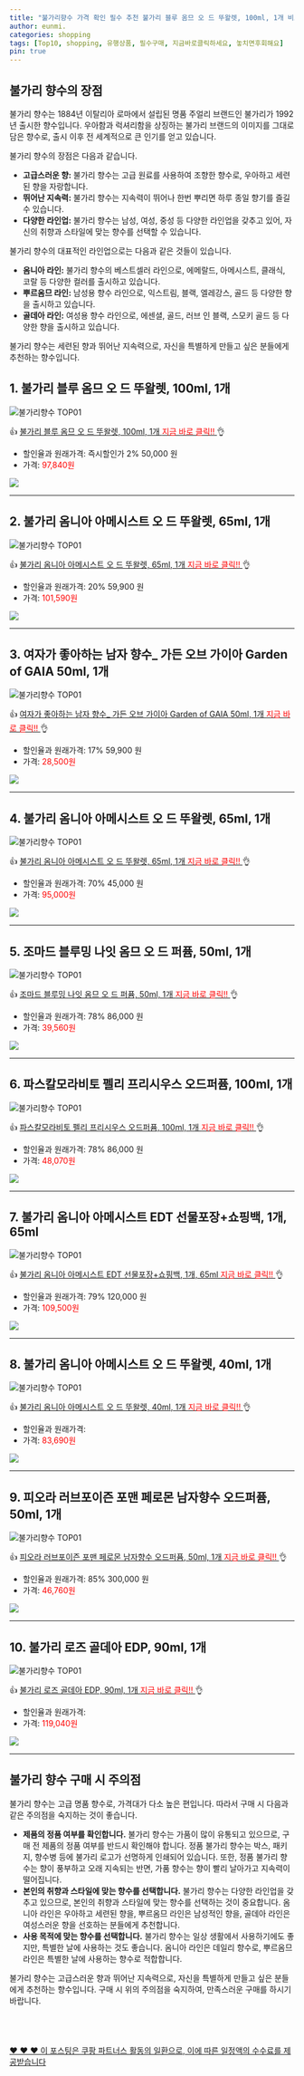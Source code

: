 ```yaml
---
title: "불가리향수 가격 확인 필수 추천 불가리 블루 옴므 오 드 뚜왈렛, 100ml, 1개 비교 장점 구매가이드"
author: eunmi.
categories: shopping
tags: [Top10, shopping, 유행상품, 필수구매, 지금바로클릭하세요, 놓치면후회해요]
pin: true
---
```

## 불가리 향수의 장점

불가리 향수는 1884년 이탈리아 로마에서 설립된 명품 주얼리 브랜드인 불가리가 1992년 출시한 향수입니다. 우아함과 럭셔리함을 상징하는 불가리 브랜드의 이미지를 그대로 담은 향수로, 출시 이후 전 세계적으로 큰 인기를 얻고 있습니다.

불가리 향수의 장점은 다음과 같습니다.

* **고급스러운 향:** 불가리 향수는 고급 원료를 사용하여 조향한 향수로, 우아하고 세련된 향을 자랑합니다.
* **뛰어난 지속력:** 불가리 향수는 지속력이 뛰어나 한번 뿌리면 하루 종일 향기를 즐길 수 있습니다.
* **다양한 라인업:** 불가리 향수는 남성, 여성, 중성 등 다양한 라인업을 갖추고 있어, 자신의 취향과 스타일에 맞는 향수를 선택할 수 있습니다.

불가리 향수의 대표적인 라인업으로는 다음과 같은 것들이 있습니다.

* **옴니아 라인:** 불가리 향수의 베스트셀러 라인으로, 에메랄드, 아메시스트, 클래식, 코랄 등 다양한 컬러를 출시하고 있습니다.
* **뿌르옴므 라인:** 남성용 향수 라인으로, 익스트림, 블랙, 엘레강스, 골드 등 다양한 향을 출시하고 있습니다.
* **골데아 라인:** 여성용 향수 라인으로, 에센셜, 골드, 러브 인 블랙, 스모키 골드 등 다양한 향을 출시하고 있습니다.

불가리 향수는 세련된 향과 뛰어난 지속력으로, 자신을 특별하게 만들고 싶은 분들에게 추천하는 향수입니다.

   

## 1. 불가리 블루 옴므 오 드 뚜왈렛, 100ml, 1개

![불가리향수 TOP01](https://thumbnail6.coupangcdn.com/thumbnails/remote/230x230ex/image/vendor_inventory/8f83/824542a84e544e60b3293dbb545494a46b4cf174031005cb712308dc2de7.png)


👍 [불가리 블루 옴므 오 드 뚜왈렛, 100ml, 1개 <font color=red> 지금 바로 클릭!! </font> ](https://link.coupang.com/re/AFFSDP?lptag=AF3617701&subid=GithubCoopas&pageKey=88290133&traceid=V0-153&itemId=277113173&vendorItemId=87306290274) 👌 


- 할인율과 원래가격: 즉시할인가 2%  50,000   원
- 가격: <span style='color:red'>97,840원</span>

[![](/discount_price.png)](https://link.coupang.com/re/AFFSDP?lptag=AF3617701&subid=GithubCoopas&pageKey=88290133&traceid=V0-153&itemId=277113173&vendorItemId=87306290274)

---


   

## 2. 불가리 옴니아 아메시스트 오 드 뚜왈렛, 65ml, 1개

![불가리향수 TOP01](https://thumbnail7.coupangcdn.com/thumbnails/remote/230x230ex/image/vendor_inventory/3c4e/993b342e72de7ef3a34cedde61c7f3878f4f8e9a3ce7b153b1a2af9c6967.jpg)


👍 [불가리 옴니아 아메시스트 오 드 뚜왈렛, 65ml, 1개 <font color=red> 지금 바로 클릭!! </font> ](https://link.coupang.com/re/AFFSDP?lptag=AF3617701&subid=GithubCoopas&pageKey=1487906912&traceid=V0-153&itemId=2554116771&vendorItemId=86044544126) 👌 


- 할인율과 원래가격: 20%  59,900   원
- 가격: <span style='color:red'>101,590원</span>

[![](/discount_price.png)](https://link.coupang.com/re/AFFSDP?lptag=AF3617701&subid=GithubCoopas&pageKey=1487906912&traceid=V0-153&itemId=2554116771&vendorItemId=86044544126)

---


   

## 3. 여자가 좋아하는 남자 향수_ 가든 오브 가이아 Garden of GAIA 50ml, 1개

![불가리향수 TOP01](https://thumbnail10.coupangcdn.com/thumbnails/remote/230x230ex/image/vendor_inventory/ef65/5970ed445417442a10281bbc2ae36cc74daa75701a5a879852e855a04015.jpg)


👍 [여자가 좋아하는 남자 향수_ 가든 오브 가이아 Garden of GAIA 50ml, 1개 <font color=red> 지금 바로 클릭!! </font> ](https://link.coupang.com/re/AFFSDP?lptag=AF3617701&subid=GithubCoopas&pageKey=6460519502&traceid=V0-153&itemId=14058721528&vendorItemId=81593881091) 👌 


- 할인율과 원래가격: 17%  59,900   원
- 가격: <span style='color:red'>28,500원</span>

[![](/discount_price.png)](https://link.coupang.com/re/AFFSDP?lptag=AF3617701&subid=GithubCoopas&pageKey=6460519502&traceid=V0-153&itemId=14058721528&vendorItemId=81593881091)

---


   

## 4. 불가리 옴니아 아메시스트 오 드 뚜왈렛, 65ml, 1개

![불가리향수 TOP01](https://thumbnail6.coupangcdn.com/thumbnails/remote/230x230ex/image/vendor_inventory/2ca6/7f63be5da2ab63521ca6cf0d13c11c57f84fc1b72df072c958738881e88a.jpg)


👍 [불가리 옴니아 아메시스트 오 드 뚜왈렛, 65ml, 1개 <font color=red> 지금 바로 클릭!! </font> ](https://link.coupang.com/re/AFFSDP?lptag=AF3617701&subid=GithubCoopas&pageKey=6740281973&traceid=V0-153&itemId=15733151682&vendorItemId=82947106741) 👌 


- 할인율과 원래가격: 70%  45,000   원
- 가격: <span style='color:red'>95,000원</span>

[![](/discount_price.png)](https://link.coupang.com/re/AFFSDP?lptag=AF3617701&subid=GithubCoopas&pageKey=6740281973&traceid=V0-153&itemId=15733151682&vendorItemId=82947106741)

---


   

## 5. 조마드 블루밍 나잇 옴므 오 드 퍼퓸, 50ml, 1개

![불가리향수 TOP01](https://thumbnail9.coupangcdn.com/thumbnails/remote/230x230ex/image/vendor_inventory/468b/d754e8ad3f1e598f9a39197d7f0da9bb66b9c9d0c34871adc41b7be3dbcb.jpg)


👍 [조마드 블루밍 나잇 옴므 오 드 퍼퓸, 50ml, 1개 <font color=red> 지금 바로 클릭!! </font> ](https://link.coupang.com/re/AFFSDP?lptag=AF3617701&subid=GithubCoopas&pageKey=6069716359&traceid=V0-153&itemId=11200323609&vendorItemId=86385338916) 👌 


- 할인율과 원래가격: 78%  86,000   원
- 가격: <span style='color:red'>39,560원</span>

[![](/discount_price.png)](https://link.coupang.com/re/AFFSDP?lptag=AF3617701&subid=GithubCoopas&pageKey=6069716359&traceid=V0-153&itemId=11200323609&vendorItemId=86385338916)

---


   

## 6. 파스칼모라비토 펠리 프리시우스 오드퍼퓸, 100ml, 1개

![불가리향수 TOP01](https://thumbnail9.coupangcdn.com/thumbnails/remote/230x230ex/image/retail/images/2101010399654146-2f34f0b8-1eef-4648-810e-5c594671ec70.png)


👍 [파스칼모라비토 펠리 프리시우스 오드퍼퓸, 100ml, 1개 <font color=red> 지금 바로 클릭!! </font> ](https://link.coupang.com/re/AFFSDP?lptag=AF3617701&subid=GithubCoopas&pageKey=6572036604&traceid=V0-153&itemId=14756179380&vendorItemId=77170602712) 👌 


- 할인율과 원래가격: 78%  86,000   원
- 가격: <span style='color:red'>48,070원</span>

[![](/discount_price.png)](https://link.coupang.com/re/AFFSDP?lptag=AF3617701&subid=GithubCoopas&pageKey=6572036604&traceid=V0-153&itemId=14756179380&vendorItemId=77170602712)

---


   

## 7. 불가리 옴니아 아메시스트 EDT 선물포장+쇼핑백, 1개, 65ml

![불가리향수 TOP01](https://thumbnail6.coupangcdn.com/thumbnails/remote/230x230ex/image/vendor_inventory/aa11/74a00b9fa2a70743c4e3933be50379a23e1c6463c16672416658abeeaf6e.jpg)


👍 [불가리 옴니아 아메시스트 EDT 선물포장+쇼핑백, 1개, 65ml <font color=red> 지금 바로 클릭!! </font> ](https://link.coupang.com/re/AFFSDP?lptag=AF3617701&subid=GithubCoopas&pageKey=151056378&traceid=V0-153&itemId=436109401&vendorItemId=87147895163) 👌 


- 할인율과 원래가격: 79%  120,000   원
- 가격: <span style='color:red'>109,500원</span>

[![](/discount_price.png)](https://link.coupang.com/re/AFFSDP?lptag=AF3617701&subid=GithubCoopas&pageKey=151056378&traceid=V0-153&itemId=436109401&vendorItemId=87147895163)

---


   

## 8. 불가리 옴니아 아메시스트 오 드 뚜왈렛, 40ml, 1개

![불가리향수 TOP01](https://thumbnail10.coupangcdn.com/thumbnails/remote/230x230ex/image/vendor_inventory/2883/5eecc8b1ba1437b677e40f8ba3c0dea1895367896c35f2fa8a5313eb1504.jpg)


👍 [불가리 옴니아 아메시스트 오 드 뚜왈렛, 40ml, 1개 <font color=red> 지금 바로 클릭!! </font> ](https://link.coupang.com/re/AFFSDP?lptag=AF3617701&subid=GithubCoopas&pageKey=1487906912&traceid=V0-153&itemId=2554544618&vendorItemId=5370343526) 👌 


- 할인율과 원래가격: 
- 가격: <span style='color:red'>83,690원</span>

[![](/discount_price.png)](https://link.coupang.com/re/AFFSDP?lptag=AF3617701&subid=GithubCoopas&pageKey=1487906912&traceid=V0-153&itemId=2554544618&vendorItemId=5370343526)

---


   

## 9. 피오라 러브포이즌 포맨 페로몬 남자향수 오드퍼퓸, 50ml, 1개

![불가리향수 TOP01](https://thumbnail6.coupangcdn.com/thumbnails/remote/230x230ex/image/retail/images/1859333622629302-37bec88c-b8f6-406d-89ae-8b5991237097.jpg)


👍 [피오라 러브포이즌 포맨 페로몬 남자향수 오드퍼퓸, 50ml, 1개 <font color=red> 지금 바로 클릭!! </font> ](https://link.coupang.com/re/AFFSDP?lptag=AF3617701&subid=GithubCoopas&pageKey=327033262&traceid=V0-153&itemId=1046526437&vendorItemId=70286258160) 👌 


- 할인율과 원래가격: 85%  300,000   원
- 가격: <span style='color:red'>46,760원</span>

[![](/discount_price.png)](https://link.coupang.com/re/AFFSDP?lptag=AF3617701&subid=GithubCoopas&pageKey=327033262&traceid=V0-153&itemId=1046526437&vendorItemId=70286258160)

---


   

## 10. 불가리 로즈 골데아 EDP, 90ml, 1개

![불가리향수 TOP01](https://thumbnail6.coupangcdn.com/thumbnails/remote/230x230ex/image/vendor_inventory/8341/c6cb0f96693a783d42d6ea5fbff2a23125f076a97ebb78ae163aa92862b1.jpg)


👍 [불가리 로즈 골데아 EDP, 90ml, 1개 <font color=red> 지금 바로 클릭!! </font> ](https://link.coupang.com/re/AFFSDP?lptag=AF3617701&subid=GithubCoopas&pageKey=5343060434&traceid=V0-153&itemId=7837304572&vendorItemId=80732671816) 👌 


- 할인율과 원래가격: 
- 가격: <span style='color:red'>119,040원</span>

[![](/discount_price.png)](https://link.coupang.com/re/AFFSDP?lptag=AF3617701&subid=GithubCoopas&pageKey=5343060434&traceid=V0-153&itemId=7837304572&vendorItemId=80732671816)

---
## 불가리 향수 구매 시 주의점

불가리 향수는 고급 명품 향수로, 가격대가 다소 높은 편입니다. 따라서 구매 시 다음과 같은 주의점을 숙지하는 것이 좋습니다.

* **제품의 정품 여부를 확인합니다.** 불가리 향수는 가품이 많이 유통되고 있으므로, 구매 전 제품의 정품 여부를 반드시 확인해야 합니다. 정품 불가리 향수는 박스, 패키지, 향수병 등에 불가리 로고가 선명하게 인쇄되어 있습니다. 또한, 정품 불가리 향수는 향이 풍부하고 오래 지속되는 반면, 가품 향수는 향이 빨리 날아가고 지속력이 떨어집니다.
* **본인의 취향과 스타일에 맞는 향수를 선택합니다.** 불가리 향수는 다양한 라인업을 갖추고 있으므로, 본인의 취향과 스타일에 맞는 향수를 선택하는 것이 중요합니다. 옴니아 라인은 우아하고 세련된 향을, 뿌르옴므 라인은 남성적인 향을, 골데아 라인은 여성스러운 향을 선호하는 분들에게 추천합니다.
* **사용 목적에 맞는 향수를 선택합니다.** 불가리 향수는 일상 생활에서 사용하기에도 좋지만, 특별한 날에 사용하는 것도 좋습니다. 옴니아 라인은 데일리 향수로, 뿌르옴므 라인은 특별한 날에 사용하는 향수로 적합합니다.

불가리 향수는 고급스러운 향과 뛰어난 지속력으로, 자신을 특별하게 만들고 싶은 분들에게 추천하는 향수입니다. 구매 시 위의 주의점을 숙지하여, 만족스러운 구매를 하시기 바랍니다.<br><br><br><br><br> [ ❤ ❤ ❤ 이 포스팅은 쿠팡 파트너스 활동의 일환으로, 이에 따른 일정액의 수수료를 제공받습니다](https://link.coupang.com/a/bcEFyh)